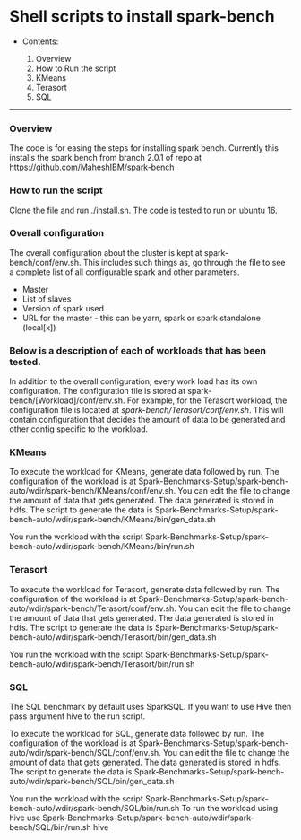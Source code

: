 # Shell scripts to install spark-bench #

- Contents:

  1. Overview
  2. How to Run the script
  3. KMeans
  4. Terasort
  5. SQL

---
### Overview ###

The code is for easing the steps for installing spark bench. Currently this installs the spark bench from branch 2.0.1 of repo at https://github.com/MaheshIBM/spark-bench 

### How to run the script ###
Clone the file and run ./install.sh. The code is tested to run on ubuntu 16.

### Overall configuration ###
The overall configuration about the cluster is kept at spark-bench/conf/env.sh.
This includes such things as, go through the file to see a complete list of all configurable spark and other parameters.
- Master
- List of slaves
- Version of spark used
- URL for the master - this can be yarn, spark or spark standalone (local[x])

### Below is a description of each of workloads that has been tested. ###
In addition to the overall configuration, every work load has its own configuration.
The configuration file is stored at spark-bench/[Workload]/conf/env.sh. For example, for the Terasort workload, the configuration file is located at *spark-bench/Terasort/conf/env.sh*. This will contain configuration that decides the amount of data to be generated and other config specific to the workload.

### KMeans ###
To execute the workload for KMeans, generate data followed by run. The configuration of the workload is at Spark-Benchmarks-Setup/spark-bench-auto/wdir/spark-bench/KMeans/conf/env.sh.
You can edit the file to change the amount of data that gets generated. The data generated is stored in hdfs.
The script to generate the data is Spark-Benchmarks-Setup/spark-bench-auto/wdir/spark-bench/KMeans/bin/gen_data.sh

You run the workload with the script Spark-Benchmarks-Setup/spark-bench-auto/wdir/spark-bench/KMeans/bin/run.sh

### Terasort ###

To execute the workload for Terasort, generate data followed by run. The configuration of the workload is at Spark-Benchmarks-Setup/spark-bench-auto/wdir/spark-bench/Terasort/conf/env.sh.
You can edit the file to change the amount of data that gets generated. The data generated is stored in hdfs.
The script to generate the data is Spark-Benchmarks-Setup/spark-bench-auto/wdir/spark-bench/Terasort/bin/gen_data.sh

You run the workload with the script Spark-Benchmarks-Setup/spark-bench-auto/wdir/spark-bench/Terasort/bin/run.sh

### SQL ###
The SQL benchmark by default uses SparkSQL. If you want to use Hive then pass argument hive to the run script.


To execute the workload for SQL, generate data followed by run. The configuration of the workload is at Spark-Benchmarks-Setup/spark-bench-auto/wdir/spark-bench/SQL/conf/env.sh.
You can edit the file to change the amount of data that gets generated. The data generated is stored in hdfs.
The script to generate the data is Spark-Benchmarks-Setup/spark-bench-auto/wdir/spark-bench/SQL/bin/gen_data.sh

You run the workload with the script Spark-Benchmarks-Setup/spark-bench-auto/wdir/spark-bench/SQL/bin/run.sh
To run the workload using hive use Spark-Benchmarks-Setup/spark-bench-auto/wdir/spark-bench/SQL/bin/run.sh hive
